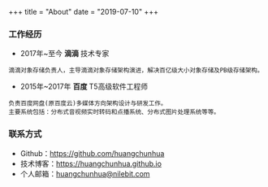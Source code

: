 +++
title = "About"
date = "2019-07-10"
+++

### 工作经历
* 2017年~至今   **滴滴** 技术专家

```
滴滴对象存储负责人，主导滴滴对象存储架构演进，解决百亿级大小对象存储及PB级存储架构。
```
* 2015年~2017年     **百度** T5高级软件工程师

```
负责百度网盘(原百度云)多媒体方向架构设计与研发工作。
主要系统包括：分布式音视频实时转码和点播系统、分布式图片处理系统等等。
```

### 联系方式

* Github：https://github.com/huangchunhua
* 技术博客：https://huangchunhua.github.io
* 个人邮箱：huangchunhua@nilebit.com 